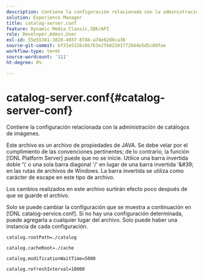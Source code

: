 ```yaml
---
description: Contiene la configuración relacionada con la administración de catálogos de imágenes.
solution: Experience Manager
title: catalog-server.conf
feature: Dynamic Media Classic,SDK/API
role: Developer,Admin,User
exl-id: 55e55381-3828-4937-8746-a74e82d6ca38
source-git-commit: bf31e5226cbb763e2fb82391772b64e5d5c89fae
workflow-type: tm+mt
source-wordcount: '111'
ht-degree: 0%

---
```


# catalog-server.conf{#catalog-server-conf}

Contiene la configuración relacionada con la administración de catálogos de imágenes.

Este archivo es un archivo de propiedades de JAVA. Se debe velar por el cumplimiento de las convenciones pertinentes; de lo contrario, la función [!DNL Platform Server] puede que no se inicie. Utilice una barra invertida doble &#39;\\&#39; o una sola barra diagonal &#39;/&#39; en lugar de una barra invertida &#39;\&#39; en las rutas de archivos de Windows. La barra invertida se utiliza como carácter de escape en este tipo de archivo.

Los cambios realizados en este archivo surtirán efecto poco después de que se guarde el archivo.

Solo se puede cambiar la configuración que se muestra a continuación en [!DNL catalog-service.conf]. Si no hay una configuración determinada, puede agregarla a cualquier lugar del archivo. Solo puede haber una instancia de cada configuración.

`catalog.rootPath=./catalog`

`catalog.cacheRoot=./cache`

`catalog.modificationWaitTime=5000`

`catalog.refreshInterval=10000`
